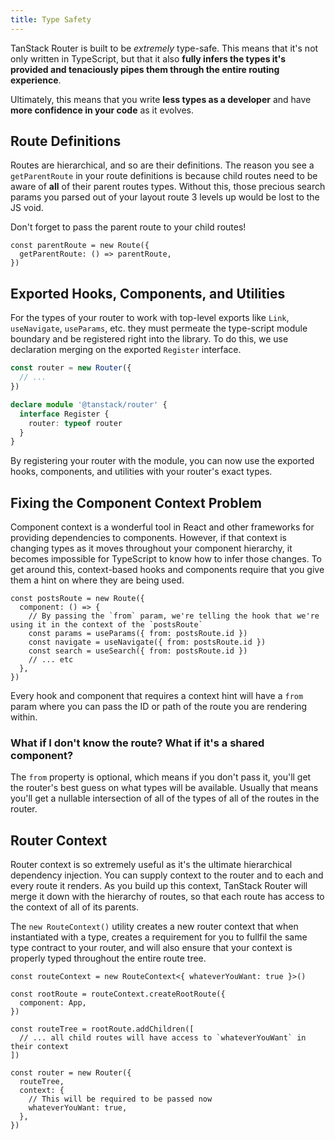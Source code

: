 ```yaml
---
title: Type Safety
---
```


TanStack Router is built to be _extremely_ type-safe. This means that it's not only written in TypeScript, but that it also **fully infers the types it's provided and tenaciously pipes them through the entire routing experience**.

Ultimately, this means that you write **less types as a developer** and have **more confidence in your code** as it evolves.

## Route Definitions

Routes are hierarchical, and so are their definitions. The reason you see a `getParentRoute` in your route definitions is because child routes need to be aware of **all** of their parent routes types. Without this, those precious search params you parsed out of your layout route 3 levels up would be lost to the JS void.

Don't forget to pass the parent route to your child routes!

```tsx
const parentRoute = new Route({
  getParentRoute: () => parentRoute,
})
```

## Exported Hooks, Components, and Utilities

For the types of your router to work with top-level exports like `Link`, `useNavigate`, `useParams`, etc. they must permeate the type-script module boundary and be registered right into the library. To do this, we use declaration merging on the exported `Register` interface.

```ts
const router = new Router({
  // ...
})

declare module '@tanstack/router' {
  interface Register {
    router: typeof router
  }
}
```

By registering your router with the module, you can now use the exported hooks, components, and utilities with your router's exact types.

## Fixing the Component Context Problem

Component context is a wonderful tool in React and other frameworks for providing dependencies to components. However, if that context is changing types as it moves throughout your component hierarchy, it becomes impossible for TypeScript to know how to infer those changes. To get around this, context-based hooks and components require that you give them a hint on where they are being used.

```tsx
const postsRoute = new Route({
  component: () => {
    // By passing the `from` param, we're telling the hook that we're using it in the context of the `postsRoute`
    const params = useParams({ from: postsRoute.id })
    const navigate = useNavigate({ from: postsRoute.id })
    const search = useSearch({ from: postsRoute.id })
    // ... etc
  },
})
```

Every hook and component that requires a context hint will have a `from` param where you can pass the ID or path of the route you are rendering within.

### What if I don't know the route? What if it's a shared component?

The `from` property is optional, which means if you don't pass it, you'll get the router's best guess on what types will be available. Usually that means you'll get a nullable intersection of all of the types of all of the routes in the router.

## Router Context

Router context is so extremely useful as it's the ultimate hierarchical dependency injection. You can supply context to the router and to each and every route it renders. As you build up this context, TanStack Router will merge it down with the hierarchy of routes, so that each route has access to the context of all of its parents.

The `new RouteContext()` utility creates a new router context that when instantiated with a type, creates a requirement for you to fullfil the same type contract to your router, and will also ensure that your context is properly typed throughout the entire route tree.

```tsx
const routeContext = new RouteContext<{ whateverYouWant: true }>()

const rootRoute = routeContext.createRootRoute({
  component: App,
})

const routeTree = rootRoute.addChildren([
  // ... all child routes will have access to `whateverYouWant` in their context
])

const router = new Router({
  routeTree,
  context: {
    // This will be required to be passed now
    whateverYouWant: true,
  },
})
```

